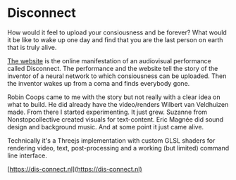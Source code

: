 <!--
  id: 3484
  slug: disconnect
  type: fortpolio
  excerpt: Technical experimentation and development of a site for an audiovisual performance. Threejs SPA with custom GLSL shaders for video and audio with subtitles.
  categories: JavaScript, front end, 3D, video
  tags: 3D, JavaScript, simplex noise, experiment, WebGL, Webpack, GLSL
  clients: Stichting M31 Foundation
  collaboration: Robin Coops, Suzanne Hoenderboom, Wilbert van Veldhuizen, Eric Magnée, Sytze Schalk
  prizes: 
  headerClassName: no-blur
  thumbnail: disconnectLoop.gif
  image: 04_video.jpg
  images: 01_welcome.png, 02_wake-up.jpg, 03_boot-sequence.jpg, 04_video.jpg, 05_medisch-rapport.jpg, 06_glitches.jpg
  inCv: true
  inPortfolio: true
  dateFrom: 2018-09-28
  dateTo: 2019-06-01
-->

# Disconnect

How would it feel to upload your consiousness and be forever? What would it be like to wake up one day and find that you are the last person on earth that is truly alive.

[The website](https://dis-connect.nl) is the online manifestation of an audiovisual performance called Disconnect. The performance and the website tell the story of the inventor of a neural network to which consiousness can be uploaded. Then the inventor wakes up from a coma and finds everybody gone.

Robin Coops came to me with the story but not really with a clear idea on what to build. He did already have the video/renders Wilbert van Veldhuizen made. From there I started experimenting. It just grew. Suzanne from Nonstopcollective created visuals for text-content. Eric Magnée did sound design and background music. And at some point it just came alive.

Technically it's a Threejs implementation with custom GLSL shaders for rendering video, text, post-processing and a working (but limited) command line interface.

[https://dis-connect.nl](https://dis-connect.nl)
